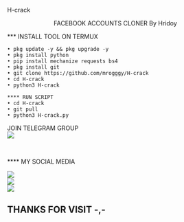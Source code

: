  H-crack
 </br>
<p align="center">
      FACEBOOK ACCOUNTS CLONER
 By Hridoy
</p>

*** INSTALL TOOL ON TERMUX
```
• pkg update -y && pkg upgrade -y
• pkg install python
• pip install mechanize requests bs4
• pkg install git
• git clone https://github.com/mrogggy/H-crack
• cd H-crack
• python3 H-crack

```
```
**** RUN SCRIPT
• cd H-crack
• git pull
• python3 H-crack.py

```

 JOIN TELEGRAM GROUP <br>
[![](https://img.shields.io/badge/Telegram-black?logo=Telegram&logoColor=blue&labelColor=black)](https://t.me/ogggy69)

<br>

**** MY SOCIAL MEDIA

[![](https://img.shields.io/badge/Github-black?logo=Github&logoColor=red&labelColor=black)](https://github.com/mrogggy) <br>
[![](https://img.shields.io/badge/Facebook-black?logo=Facebook&logoColor=red&labelColor=black)](https://www.facebook.com/hridoybhaiaaa) <br>
[![](https://img.shields.io/badge/Instagram-black?logo=Instagram&logoColor=red&labelColor=black)](https://www.instagram.com/mr_oggy.69) <br>


<h2> THANKS FOR VISIT -,- <h2\>

